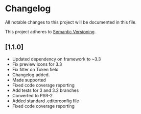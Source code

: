 # Changelog

All notable changes to this project will be documented in this file.

This project adheres to [Semantic Versioning](http://semver.org/).

## [1.1.0]

* Updated dependency on framework to ~3.3
* Fix preview icons for 3.3
* Fix filter on Token field
* Changelog added.
* Made supported
* Fixed code coverage reporting
* Add tests for 3 and 3.2 branches
* Converted to PSR-2
* Added standard .editorconfig file
* Fixed code coverage reporting
